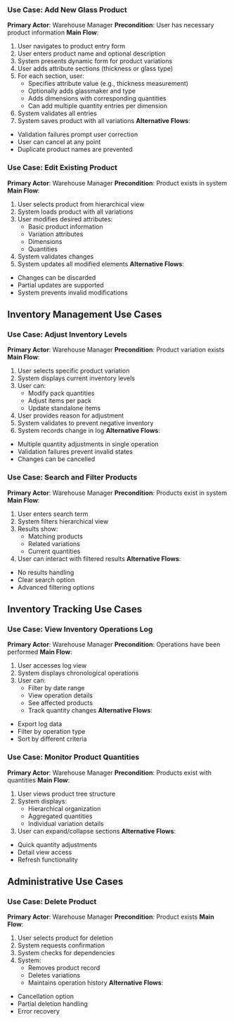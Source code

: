 ### Use Case: Add New Glass Product
**Primary Actor**: Warehouse Manager
**Precondition**: User has necessary product information
**Main Flow**:
1. User navigates to product entry form
2. User enters product name and optional description
3. System presents dynamic form for product variations
4. User adds attribute sections (thickness or glass type)
5. For each section, user:
   - Specifies attribute value (e.g., thickness measurement)
   - Optionally adds glassmaker and type
   - Adds dimensions with corresponding quantities
   - Can add multiple quantity entries per dimension
6. System validates all entries
7. System saves product with all variations
**Alternative Flows**:
- Validation failures prompt user correction
- User can cancel at any point
- Duplicate product names are prevented

### Use Case: Edit Existing Product
**Primary Actor**: Warehouse Manager
**Precondition**: Product exists in system
**Main Flow**:
1. User selects product from hierarchical view
2. System loads product with all variations
3. User modifies desired attributes:
   - Basic product information
   - Variation attributes
   - Dimensions
   - Quantities
4. System validates changes
5. System updates all modified elements
**Alternative Flows**:
- Changes can be discarded
- Partial updates are supported
- System prevents invalid modifications

## Inventory Management Use Cases

### Use Case: Adjust Inventory Levels
**Primary Actor**: Warehouse Manager
**Precondition**: Product variation exists
**Main Flow**:
1. User selects specific product variation
2. System displays current inventory levels
3. User can:
   - Modify pack quantities
   - Adjust items per pack
   - Update standalone items
4. User provides reason for adjustment
5. System validates to prevent negative inventory
6. System records change in log
**Alternative Flows**:
- Multiple quantity adjustments in single operation
- Validation failures prevent invalid states
- Changes can be cancelled

### Use Case: Search and Filter Products
**Primary Actor**: Warehouse Manager
**Precondition**: Products exist in system
**Main Flow**:
1. User enters search term
2. System filters hierarchical view
3. Results show:
   - Matching products
   - Related variations
   - Current quantities
4. User can interact with filtered results
**Alternative Flows**:
- No results handling
- Clear search option
- Advanced filtering options

## Inventory Tracking Use Cases

### Use Case: View Inventory Operations Log
**Primary Actor**: Warehouse Manager
**Precondition**: Operations have been performed
**Main Flow**:
1. User accesses log view
2. System displays chronological operations
3. User can:
   - Filter by date range
   - View operation details
   - See affected products
   - Track quantity changes
**Alternative Flows**:
- Export log data
- Filter by operation type
- Sort by different criteria

### Use Case: Monitor Product Quantities
**Primary Actor**: Warehouse Manager
**Precondition**: Products exist with quantities
**Main Flow**:
1. User views product tree structure
2. System displays:
   - Hierarchical organization
   - Aggregated quantities
   - Individual variation details
3. User can expand/collapse sections
**Alternative Flows**:
- Quick quantity adjustments
- Detail view access
- Refresh functionality

## Administrative Use Cases

### Use Case: Delete Product
**Primary Actor**: Warehouse Manager
**Precondition**: Product exists
**Main Flow**:
1. User selects product for deletion
2. System requests confirmation
3. System checks for dependencies
4. System:
   - Removes product record
   - Deletes variations
   - Maintains operation history
**Alternative Flows**:
- Cancellation option
- Partial deletion handling
- Error recovery
